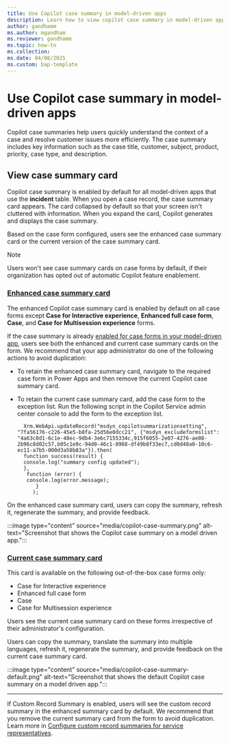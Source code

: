 ```yaml
---
title: Use Copilot case summary in model-driven apps
description: Learn how to view copilot case summary in model-driven apps.
author: gandhamm
ms.author: mgandham
ms.reviewer: gandhamm
ms.topic: how-to
ms.collection: 
ms.date: 04/08/2025
ms.custom: bap-template 
---
```


# Use Copilot case summary in model-driven apps

Copilot case summaries help users quickly understand the context of a case and resolve customer issues more efficiently. The case summary includes key information such as the case title, customer, subject, product, priority, case type, and description.

## View case summary card

Copilot case summary is enabled by default for all model-driven apps that use the **incident** table. 
When you open a case record, the case summary card appears. The card collapsed by default so that your screen isn't cluttered with information. When you expand the card, Copilot generates and displays the case summary.

Based on the case form configured, users see the enhanced case summary card or the current version of the case summary card.

> [!NOTE]
> Users won't see case summary cards on case forms by default, if their organization has opted out of automatic Copilot feature enablement.

 ### [Enhanced case summary card](#tab/enhancedcasesummarycard)

 The enhanced Copilot case summary card is enabled by default on all case forms except **Case for Interactive experience**, **Enhanced full case form**, **Case**, and **Case for Multisession experience** forms.

 If the case summary is already [enabled for case forms in your model-driven app](/dynamics365/customer-service/administer/copilot-powerapps-settings), users see both the enhanced and current case summary cards on the form. We recommend that your app administrator do one of the following actions to avoid duplication:
   - To retain the enhanced case summary card, navigate to the required case form in Power Apps and then remove the current Copilot case summary card.
   -  To retain the current case summary card, add the case form to the exception list. Run the following script in the Copilot Service admin center console to add the form to the exception list.

        ```
          Xrm.WebApi.updateRecord("msdyn_copilotsummarizationsetting", "7fa56176-c226-45e5-b8fa-25d56e0dcc21", {"msdyn_excludeformslist": "4a63c8d1-6c1e-48ec-9db4-3e6c7155334c,915f6055-2e07-4276-ae08-2b96c8d02c57,b05c1e9c-94d0-46c1-8968-df49b8f33ec7,cd0d48a0-10c6-ec11-a7b5-000d3a58b83a"}).then(
          function success(result) {
          console.log("summary config updated");
          },
           function (error) {
           console.log(error.message);
              }
             );   
        ```  

 On the enhanced case summary card, users can copy the summary, refresh it, regenerate the summary, and provide feedback.

   :::image type="content" source="media/copilot-case-summary.png" alt-text="Screenshot that shows the Copilot case summary on a model driven app.":::
    
  ### [Current case summary card](#tab/casesummarycard)

   This card is available on the following out-of-the-box case forms only:

   - Case for Interactive experience
   - Enhanced full case form
   - Case
   - Case for Multisession experience
 
   Users see the current case summary card on these forms irrespective of their administrator's configuration.
 
  Users can copy the summary, translate the summary into multiple languages, refresh it, regenerate the summary, and provide feedback on the current case summary card.

   :::image type="content" source="media/copilot-case-summary-default.png" alt-text="Screenshot that shows the default Copilot case summary on a model driven app.":::

---

If Custom Record Summary is enabled, users will see the custom record summary in the enhanced summary card by default. We recommend that you remove the current summary card from the form to avoid duplication. Learn more in [Configure custom record summaries for service representatives](/dynamics365/customer-service/administer/copilot-enable-custom-record-summaries).

